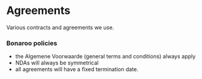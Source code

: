 # Agreements
Various contracts and agreements we use.

### Bonaroo policies
  - the Algemene Voorwaarde (general terms and conditions) always apply
  - NDAs will always be symmetrical
  - all agreements will have a fixed termination date.

